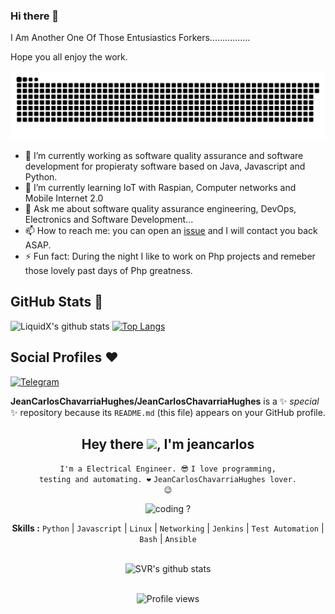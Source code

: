 ### Hi there 👋

I Am Another One Of Those Entusiastics Forkers................

Hope you all enjoy the work.

![snake gif](https://raw.githubusercontent.com/JeanCarlosChavarriaHughes/JeanCarlosChavarriaHughes/main/github-contribution-grid-snake.svg)

- 🔭 I’m currently working as software quality assurance and software development for propieraty software based on Java, Javascript and Python.
- 🌱 I’m currently learning IoT with Raspian, Computer networks and Mobile Internet 2.0
- 💬 Ask me about software quality assurance engineering, DevOps, Electronics and Software Development...
- 📫 How to reach me: you can open an [issue](https://github.com/JeanCarlosChavarriaHughes/JeanCarlosChavarriaHughes/issues) and I will contact you back ASAP.
- ⚡ Fun fact: During the night I like to work on Php projects and remeber those lovely past days of Php greatness.


## GitHub Stats 🌟

![LiquidX's github stats](https://github-readme-stats.vercel.app/api?username=JeanCarlosChavarriaHughes&theme=vue&count_private=true&show_icons=true&cache_seconds=1800)
[![Top Langs](https://github-readme-stats.vercel.app/api/top-langs/?username=JeanCarlosChavarriaHughes&layout=compact)](https://github.com/JeanCarlosChavarriaHughes/github-readme-stats)
<!-- ![counter](https://komarev.com/ghpvc/?username=JeanCarlosChavarriaHughes&style=flat-square) -->


## Social Profiles ♥️


[![Telegram](https://img.shields.io/badge/Telegram-FFFFFF?style=for-the-badge&logo=telegram&logoColor=white)](https://telegram.me/jeancarlos19)


**JeanCarlosChavarriaHughes/JeanCarlosChavarriaHughes** is a ✨ _special_ ✨ repository because its `README.md` (this file) appears on your GitHub profile.


<div align="center">
<h2>Hey there <img src="https://github.com/svr666/svr666/blob/master/gifs/Hi.gif" width="30px">, I'm jeancarlos</h2>

<div align="center" width="50">

<code>I'm a Electrical Engineer. 😎</code>
<code>I love programming, testing and automating. ❤</code>
<code>JeanCarlosChavarriaHughes lover. 😉</code>

<img src="https://github.com/svr666/svr666/blob/master/gifs/coding.gif" alt="coding ?">

<b>Skills :</b> <code>Python</code> | <code>Javascript</code> | <code>Linux</code> | <code>Networking</code> | <code>Jenkins</code> | <code>Test Automation</code> | <code>Bash</code> | <code>Ansible</code>

<br><img src="https://github-readme-stats.vercel.app/api?username=JeanCarlosChavarriaHughes&hide=prs,issues&show_icons=true&title_color=2979FF&text_color=ffffff&icon_color=2979FF&bg_color=151b24" alt="SVR's github stats">

<br><img src="https://gpvc.arturio.dev/JeanCarlosChavarriaHughes" alt="Profile views">

</div>
